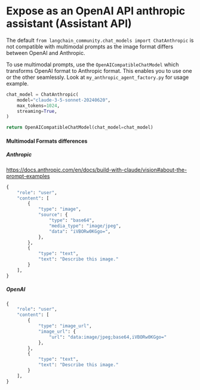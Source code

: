 # Expose as an OpenAI API anthropic assistant (Assistant API)

The default `from langchain_community.chat_models import ChatAnthropic` is not compatible with multimodal prompts as the image format differs between OpenAI and Anthropic.

To use multimodal prompts, use the `OpenAICompatibleChatModel` which transforms OpenAI format to Anthropic format. This enables you to use one or the other seamlessly.
Look at `my_anthropic_agent_factory.py` for usage example.

```python
chat_model = ChatAnthropic(
    model="claude-3-5-sonnet-20240620",
    max_tokens=1024,
    streaming=True,
)

return OpenAICompatibleChatModel(chat_model=chat_model)

```

#### Multimodal Formats differences

##### Anthropic

https://docs.anthropic.com/en/docs/build-with-claude/vision#about-the-prompt-examples

```python
{
    "role": "user",
    "content": [
        {
            "type": "image",
            "source": {
                "type": "base64",
                "media_type": "image/jpeg",
                "data": "iVBORw0KGgo=",
            },
        },
        {
            "type": "text",
            "text": "Describe this image."
        }
    ],
}
```

##### OpenAI

```python
{
    "role": "user",
    "content": [
        {
            "type": "image_url",
            "image_url": {
                "url": "data:image/jpeg;base64,iVBORw0KGgo="
            },
        },
        {
            "type": "text",
            "text": "Describe this image."
        }
    ],
}
```
